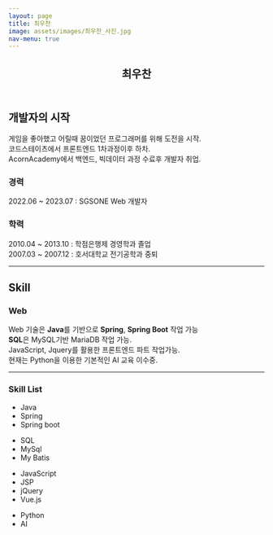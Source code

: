 ```yaml
---
layout: page
title: 최우찬
image: assets/images/최우찬_사진.jpg
nav-menu: true
---
```


<!-- Main -->
<div id="main" class="alt">

<!-- One -->
<section id="one">
	<div class="inner">
		<header class="major">
			<h1>최우찬</h1>
		</header>
    <!-- Content -->
    <h2 id="content">개발자의 시작</h2>
    <p>
        게임을 좋아했고 어릴때 꿈이었던 프로그래머를 위해 도전을 시작.
        <br>
        코드스테이츠에서 프론트엔드 1차과정이후 하차.
        <br>
        AcornAcademy에서 백엔드, 빅데이터 과정 수료후 개발자 취업.
    </p>
    <div class="row">
        <div class="6u 12u$(small)">
            <h3>경력</h3>
            <p>
                2022.06 ~ 2023.07 : SGSONE Web 개발자
            </p>
        </div>
        <div class="6u$ 12u$(small)">
            <h3>학력</h3>
            <p>
                2010.04 ~ 2013.10 : 학점은행제 경영학과 졸업 
                <br/>
                2007.03 ~ 2007.12 : 호서대학교 전기공학과 중퇴 
            </p>
        </div>
        <!-- Break -->
    </div>
    <hr class="major" />
    <!-- Elements -->
    <h2 id="elements">Skill</h2>
        <div class="row 200%">
            <div class="6u 12u$(medium)">
            <h3>Web</h3>
                <p>
                    Web 기술은 <b>Java</b>를 기반으로 <b>Spring</b>, <b>Spring Boot</b> 작업 가능
                    <br>
                    <b>SQL</b>은 MySQL기반 MariaDB 작업 가능.
                    <br>
                    JavaScript, Jquery를 활용한 프론트엔드 파트 작업가능.
                    <br>
                    현재는 Python을 이용한 기본적인 AI 교육 이수중.
                </p>
                <hr />
            </div>
            <div class="6u$ 12u$(medium)">
                <!-- Buttons -->
                <h3>Skill List</h3>
                <ul class="actions">
                    <li><a class="button special">Java</a></li>
                    <li><a class="button">Spring</a></li>
                    <li><a class="button">Spring boot</a></li>
                </ul>
                <ul class="actions">
                    <li><a class="button special">SQL</a></li>
                    <li><a class="button">MySql</a></li>
                    <li><a class="button">My Batis</a></li>
                </ul>
                <ul class="actions">
                    <li><a class="button special">JavaScript</a></li>
                    <li><a class="button">JSP</a></li>
                    <li><a class="button">jQuery</a></li>
                    <li><a class="button small">Vue.js</a></li>
                </ul>
                <ul class="actions">
                    <li><a class="button special">Python</a></li>
                    <li><a class="button">AI</a></li>
                </ul>
            </div>
        </div>
    </div>
</section>
</div>
